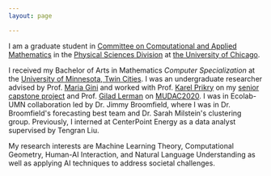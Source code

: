 ```yaml
---
layout: page

---
```

I am a graduate student in [Committee on Computational and Applied Mathematics](https://cam.uchicago.edu/) in the [Physical Sciences Division](https://physicalsciences.uchicago.edu/) at [the University of Chicago](https://www.uchicago.edu/).                  

I received my Bachelor of Arts in Mathematics *Computer Specialization* at the [University of Minnesota, Twin Cities](https://twin-cities.umn.edu/). I was an undergraduate researcher advised by Prof. [Maria Gini](https://www-users.cs.umn.edu/~gini/) and worked with Prof. [Karel Prikry](https://de.wikipedia.org/wiki/Karel_Prikry) on my [senior capstone project](/assets/img/seniorcapstoneproject.pdf) and Prof. [Gilad Lerman](http://www-users.math.umn.edu/~lerman/) on [MUDAC2020](http://www.mudac.org/mankato/). I was in Ecolab-UMN collaboration led by Dr. Jimmy Broomfield, where I was in Dr. Broomfield's forecasting best team and Dr. Sarah Milstein's clustering group. Previously, I interned at CenterPoint Energy as a data analyst supervised by Tengran Liu.

My research interests are Machine Learning Theory, Computational Geometry, Human-AI Interaction, and Natural Language Understanding as well as applying AI techniques to address societal challenges.
